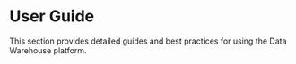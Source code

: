 # User Guide

This section provides detailed guides and best practices for using the Data Warehouse platform.

<!-- Add user documentation here -->
